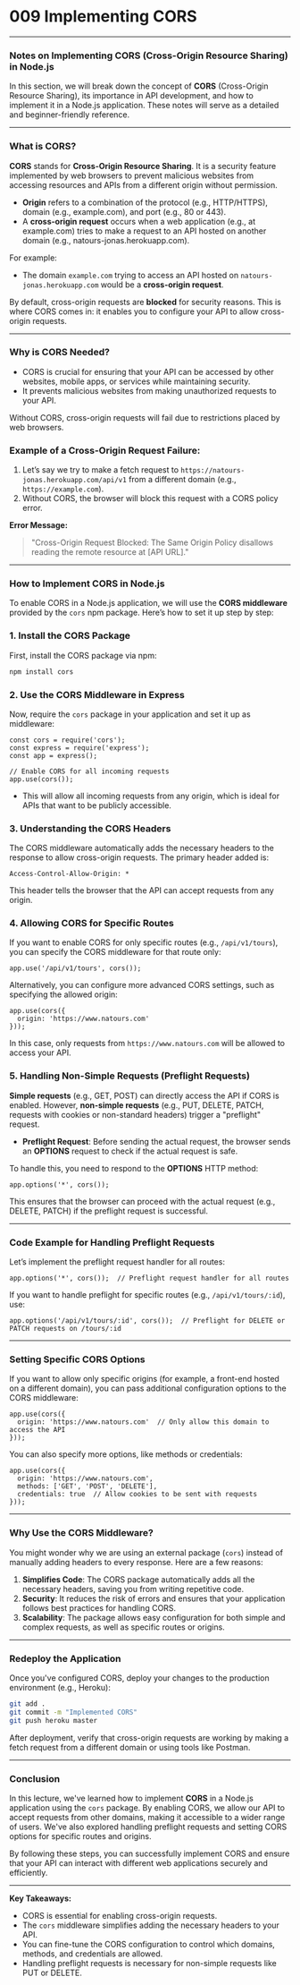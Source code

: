 # 009 Implementing CORS

---

### Notes on Implementing CORS (Cross-Origin Resource Sharing) in Node.js

In this section, we will break down the concept of **CORS** (Cross-Origin Resource Sharing), its importance in API development, and how to implement it in a Node.js application. These notes will serve as a detailed and beginner-friendly reference.

---

### **What is CORS?**

**CORS** stands for **Cross-Origin Resource Sharing**. It is a security feature implemented by web browsers to prevent malicious websites from accessing resources and APIs from a different origin without permission.

- **Origin** refers to a combination of the protocol (e.g., HTTP/HTTPS), domain (e.g., example.com), and port (e.g., 80 or 443).
- A **cross-origin request** occurs when a web application (e.g., at example.com) tries to make a request to an API hosted on another domain (e.g., natours-jonas.herokuapp.com).

For example:

- The domain `example.com` trying to access an API hosted on `natours-jonas.herokuapp.com` would be a **cross-origin request**.

By default, cross-origin requests are **blocked** for security reasons. This is where CORS comes in: it enables you to configure your API to allow cross-origin requests.

---

### **Why is CORS Needed?**

- CORS is crucial for ensuring that your API can be accessed by other websites, mobile apps, or services while maintaining security.
- It prevents malicious websites from making unauthorized requests to your API.

Without CORS, cross-origin requests will fail due to restrictions placed by web browsers.

### **Example of a Cross-Origin Request Failure:**

1. Let’s say we try to make a fetch request to `https://natours-jonas.herokuapp.com/api/v1` from a different domain (e.g., `https://example.com`).
2. Without CORS, the browser will block this request with a CORS policy error.

**Error Message:**

> "Cross-Origin Request Blocked: The Same Origin Policy disallows reading the remote resource at [API URL]."

---

### **How to Implement CORS in Node.js**

To enable CORS in a Node.js application, we will use the **CORS middleware** provided by the `cors` npm package. Here’s how to set it up step by step:

### **1. Install the CORS Package**

First, install the CORS package via npm:

```bash
npm install cors
```

### **2. Use the CORS Middleware in Express**

Now, require the `cors` package in your application and set it up as middleware:

```
const cors = require('cors');
const express = require('express');
const app = express();

// Enable CORS for all incoming requests
app.use(cors());
```

- This will allow all incoming requests from any origin, which is ideal for APIs that want to be publicly accessible.

### **3. Understanding the CORS Headers**

The CORS middleware automatically adds the necessary headers to the response to allow cross-origin requests. The primary header added is:

```
Access-Control-Allow-Origin: *
```

This header tells the browser that the API can accept requests from any origin.

### **4. Allowing CORS for Specific Routes**

If you want to enable CORS for only specific routes (e.g., `/api/v1/tours`), you can specify the CORS middleware for that route only:

```
app.use('/api/v1/tours', cors());
```

Alternatively, you can configure more advanced CORS settings, such as specifying the allowed origin:

```
app.use(cors({
  origin: 'https://www.natours.com'
}));
```

In this case, only requests from `https://www.natours.com` will be allowed to access your API.

### **5. Handling Non-Simple Requests (Preflight Requests)**

**Simple requests** (e.g., GET, POST) can directly access the API if CORS is enabled. However, **non-simple requests** (e.g., PUT, DELETE, PATCH, requests with cookies or non-standard headers) trigger a "preflight" request.

- **Preflight Request**: Before sending the actual request, the browser sends an **OPTIONS** request to check if the actual request is safe.

To handle this, you need to respond to the **OPTIONS** HTTP method:

```
app.options('*', cors());
```

This ensures that the browser can proceed with the actual request (e.g., DELETE, PATCH) if the preflight request is successful.

---

### **Code Example for Handling Preflight Requests**

Let’s implement the preflight request handler for all routes:

```
app.options('*', cors());  // Preflight request handler for all routes
```

If you want to handle preflight for specific routes (e.g., `/api/v1/tours/:id`), use:

```
app.options('/api/v1/tours/:id', cors());  // Preflight for DELETE or PATCH requests on /tours/:id
```

---

### **Setting Specific CORS Options**

If you want to allow only specific origins (for example, a front-end hosted on a different domain), you can pass additional configuration options to the CORS middleware:

```
app.use(cors({
  origin: 'https://www.natours.com'  // Only allow this domain to access the API
}));
```

You can also specify more options, like methods or credentials:

```
app.use(cors({
  origin: 'https://www.natours.com',
  methods: ['GET', 'POST', 'DELETE'],
  credentials: true  // Allow cookies to be sent with requests
}));
```

---

### **Why Use the CORS Middleware?**

You might wonder why we are using an external package (`cors`) instead of manually adding headers to every response. Here are a few reasons:

1. **Simplifies Code**: The CORS package automatically adds all the necessary headers, saving you from writing repetitive code.
2. **Security**: It reduces the risk of errors and ensures that your application follows best practices for handling CORS.
3. **Scalability**: The package allows easy configuration for both simple and complex requests, as well as specific routes or origins.

---

### **Redeploy the Application**

Once you've configured CORS, deploy your changes to the production environment (e.g., Heroku):

```bash
git add .
git commit -m "Implemented CORS"
git push heroku master
```

After deployment, verify that cross-origin requests are working by making a fetch request from a different domain or using tools like Postman.

---

### **Conclusion**

In this lecture, we've learned how to implement **CORS** in a Node.js application using the `cors` package. By enabling CORS, we allow our API to accept requests from other domains, making it accessible to a wider range of users. We've also explored handling preflight requests and setting CORS options for specific routes and origins.

By following these steps, you can successfully implement CORS and ensure that your API can interact with different web applications securely and efficiently.

---

**Key Takeaways:**

- CORS is essential for enabling cross-origin requests.
- The `cors` middleware simplifies adding the necessary headers to your API.
- You can fine-tune the CORS configuration to control which domains, methods, and credentials are allowed.
- Handling preflight requests is necessary for non-simple requests like PUT or DELETE.
